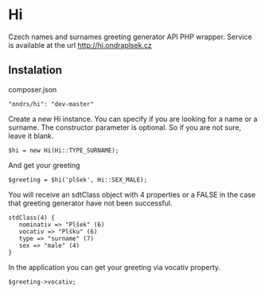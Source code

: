 Hi
==============

Czech names and surnames greeting generator API PHP wrapper.
Service is available at the url http://hi.ondraplsek.cz



Instalation
-----

composer.json

    "ondrs/hi": "dev-master"


Create a new Hi instance. You can specify if you are looking for a name or a surname. The constructor parameter is optional.
So if you are not sure, leave it blank.

    $hi = new Hi(Hi::TYPE_SURNAME);

And get your greeting

    $greeting = $hi('plšek', Hi::SEX_MALE);

You will receive an sdtClass object with 4 properties or a FALSE in the case that greeting generator have not been successful.

    stdClass(4) {
       nominativ => "Plšek" (6)
       vocativ => "Plšku" (6)
       type => "surname" (7)
       sex => "male" (4)
    }

In the application you can get your greeting via vocativ property.

    $greeting->vocativ;